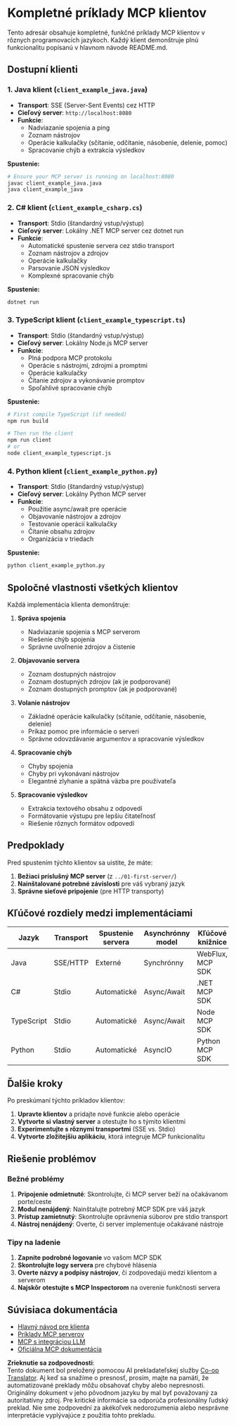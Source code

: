 <!--
CO_OP_TRANSLATOR_METADATA:
{
  "original_hash": "affcf199a44f60283a289dcb69dc144e",
  "translation_date": "2025-07-17T13:35:56+00:00",
  "source_file": "03-GettingStarted/02-client/complete_examples.md",
  "language_code": "sk"
}
-->
# Kompletné príklady MCP klientov

Tento adresár obsahuje kompletné, funkčné príklady MCP klientov v rôznych programovacích jazykoch. Každý klient demonštruje plnú funkcionalitu popísanú v hlavnom návode README.md.

## Dostupní klienti

### 1. Java klient (`client_example_java.java`)
- **Transport**: SSE (Server-Sent Events) cez HTTP
- **Cieľový server**: `http://localhost:8080`
- **Funkcie**: 
  - Nadviazanie spojenia a ping
  - Zoznam nástrojov
  - Operácie kalkulačky (sčítanie, odčítanie, násobenie, delenie, pomoc)
  - Spracovanie chýb a extrakcia výsledkov

**Spustenie:**
```bash
# Ensure your MCP server is running on localhost:8080
javac client_example_java.java
java client_example_java
```

### 2. C# klient (`client_example_csharp.cs`)
- **Transport**: Stdio (štandardný vstup/výstup)
- **Cieľový server**: Lokálny .NET MCP server cez dotnet run
- **Funkcie**:
  - Automatické spustenie servera cez stdio transport
  - Zoznam nástrojov a zdrojov
  - Operácie kalkulačky
  - Parsovanie JSON výsledkov
  - Komplexné spracovanie chýb

**Spustenie:**
```bash
dotnet run
```

### 3. TypeScript klient (`client_example_typescript.ts`)
- **Transport**: Stdio (štandardný vstup/výstup)
- **Cieľový server**: Lokálny Node.js MCP server
- **Funkcie**:
  - Plná podpora MCP protokolu
  - Operácie s nástrojmi, zdrojmi a promptmi
  - Operácie kalkulačky
  - Čítanie zdrojov a vykonávanie promptov
  - Spoľahlivé spracovanie chýb

**Spustenie:**
```bash
# First compile TypeScript (if needed)
npm run build

# Then run the client
npm run client
# or
node client_example_typescript.js
```

### 4. Python klient (`client_example_python.py`)
- **Transport**: Stdio (štandardný vstup/výstup)  
- **Cieľový server**: Lokálny Python MCP server
- **Funkcie**:
  - Použitie async/await pre operácie
  - Objavovanie nástrojov a zdrojov
  - Testovanie operácií kalkulačky
  - Čítanie obsahu zdrojov
  - Organizácia v triedach

**Spustenie:**
```bash
python client_example_python.py
```

## Spoločné vlastnosti všetkých klientov

Každá implementácia klienta demonštruje:

1. **Správa spojenia**
   - Nadviazanie spojenia s MCP serverom
   - Riešenie chýb spojenia
   - Správne uvoľnenie zdrojov a čistenie

2. **Objavovanie servera**
   - Zoznam dostupných nástrojov
   - Zoznam dostupných zdrojov (ak je podporované)
   - Zoznam dostupných promptov (ak je podporované)

3. **Volanie nástrojov**
   - Základné operácie kalkulačky (sčítanie, odčítanie, násobenie, delenie)
   - Príkaz pomoc pre informácie o serveri
   - Správne odovzdávanie argumentov a spracovanie výsledkov

4. **Spracovanie chýb**
   - Chyby spojenia
   - Chyby pri vykonávaní nástrojov
   - Elegantné zlyhanie a spätná väzba pre používateľa

5. **Spracovanie výsledkov**
   - Extrakcia textového obsahu z odpovedí
   - Formátovanie výstupu pre lepšiu čitateľnosť
   - Riešenie rôznych formátov odpovedí

## Predpoklady

Pred spustením týchto klientov sa uistite, že máte:

1. **Bežiaci príslušný MCP server** (z `../01-first-server/`)
2. **Nainštalované potrebné závislosti** pre váš vybraný jazyk
3. **Správne sieťové pripojenie** (pre HTTP transporty)

## Kľúčové rozdiely medzi implementáciami

| Jazyk      | Transport | Spustenie servera | Asynchrónny model | Kľúčové knižnice |
|------------|-----------|-------------------|-------------------|------------------|
| Java       | SSE/HTTP  | Externé           | Synchrónny        | WebFlux, MCP SDK |
| C#         | Stdio     | Automatické       | Async/Await       | .NET MCP SDK     |
| TypeScript | Stdio     | Automatické       | Async/Await       | Node MCP SDK     |
| Python     | Stdio     | Automatické       | AsyncIO           | Python MCP SDK   |

## Ďalšie kroky

Po preskúmaní týchto príkladov klientov:

1. **Upravte klientov** a pridajte nové funkcie alebo operácie
2. **Vytvorte si vlastný server** a otestujte ho s týmito klientmi
3. **Experimentujte s rôznymi transportmi** (SSE vs. Stdio)
4. **Vytvorte zložitejšiu aplikáciu**, ktorá integruje MCP funkcionalitu

## Riešenie problémov

### Bežné problémy

1. **Pripojenie odmietnuté**: Skontrolujte, či MCP server beží na očakávanom porte/ceste
2. **Modul nenájdený**: Nainštalujte potrebný MCP SDK pre váš jazyk
3. **Prístup zamietnutý**: Skontrolujte oprávnenia súborov pre stdio transport
4. **Nástroj nenájdený**: Overte, či server implementuje očakávané nástroje

### Tipy na ladenie

1. **Zapnite podrobné logovanie** vo vašom MCP SDK
2. **Skontrolujte logy servera** pre chybové hlásenia
3. **Overte názvy a podpisy nástrojov**, či zodpovedajú medzi klientom a serverom
4. **Najskôr otestujte s MCP Inspectorom** na overenie funkčnosti servera

## Súvisiaca dokumentácia

- [Hlavný návod pre klienta](./README.md)
- [Príklady MCP serverov](../../../../03-GettingStarted/01-first-server)
- [MCP s integráciou LLM](../../../../03-GettingStarted/03-llm-client)
- [Oficiálna MCP dokumentácia](https://modelcontextprotocol.io/)

**Zrieknutie sa zodpovednosti**:  
Tento dokument bol preložený pomocou AI prekladateľskej služby [Co-op Translator](https://github.com/Azure/co-op-translator). Aj keď sa snažíme o presnosť, prosím, majte na pamäti, že automatizované preklady môžu obsahovať chyby alebo nepresnosti. Originálny dokument v jeho pôvodnom jazyku by mal byť považovaný za autoritatívny zdroj. Pre kritické informácie sa odporúča profesionálny ľudský preklad. Nie sme zodpovední za akékoľvek nedorozumenia alebo nesprávne interpretácie vyplývajúce z použitia tohto prekladu.
